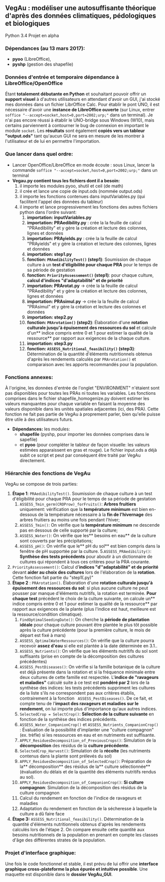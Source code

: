 ## VegAu : modéliser une autosuffisante théorique d'après des données climatiques, pédologiques et biologiques

Python 3.4
Projet en alpha

### Dépendances (au 13 mars 2017):
* **pyoo** (LibreOffice),
* **pyshp** (gestion des shapefile)

### Données d'entrée et temporaire dépendance à LibreOffice/OpenOffice
Étant **totalement débutante en Python** et souhaitant pouvoir offrir un **support visuel** à d'autres utilisateurs en attendant d'avoir un GUI, j'ai stocké mes données dans un fichier LibrOffice Calc. Pour établir le pont UNO, il est nécessaire d'avoir une **instance de LibreOffice ouverte** (sur Linux, entrer `soffice "--accept=socket,host=0,port=2002;urp;"` dans un terminal). Je n'ai pas encore réussi à établir le UNO-bridge sous Windows (W10), mais certains parviennent à contourner le bug de connexion en important le module `socket`.
Les **résultats** sont également **copiés vers un tableur "output.ods"** tant qu'aucun GUI ne sera en mesure de les montrer à l'utilisateur et de lui en permettre l'importation.

### Que lancer dans quel ordre:
* Lancer OpenOffice/LibreOffice en mode écoute : sous Linux, lancer la commande `soffice "--accept=socket,host=0,port=2002;urp;"` dans un terminal 
* **Vegau.py contient tous les fichiers dont il a besoin:**
   1. il importe les modules pyoo, shutil et ceil (de math)
   2. il crée et lance une copie de input.ods (nommée output.ods)
   3. il importe les fonctions contenues dans inputVariables.py (qui facilitent l'appel des données du tableur)
   4. il importe et lance progressivement les fonctions des autres fichiers python dans l'ordre suivant:
      1. **importation: inputVariables.py**
      2. **importation: PRAedibility.py** : crée la la feuille de calcul "PRAedibility" et y gère la création et lecture des colonnes, lignes et données
      3. **importation: PRAyields.py** : crée la la feuille de calcul "PRAyields" et y gère la création et lecture des colonnes, lignes et données
      4. **importation: step1.py**
      5. **fonction: `PRAedibilityTest()` (step1)**: Soumission de chaque culture à un **test d'éligibilité pour chaque PRA** pour le temps de sa période de gestation
      6. **fonction: `PriorityAssessement()` (step1)**: pour chaque culture, **calcul d'indices "d'adaptabilité" et de priorité**
      7. **importation: PRArotat.py** -> crée la la feuille de calcul "PRAedibility" et y gère la création et lecture des colonnes, lignes et données
      8. **importation: PRAsimul.py** -> crée la la feuille de calcul "PRAsimul" et y gère la création et lecture des colonnes et données
      9. **importation: step2.py**
      10. **fonction: `PRArotation()` (step2)**: Élaboration d'une **rotation culturale jusqu'à épuisement des ressources du sol** et calcule d'un** indice compris entre 0 et 1 pour estimer la qualité de la ressource** par rapport aux exigences de la chaque culture.
      11. **importation: step3.py**
      12. **fonction: `ASSESS_Nutritional_feasibility()` (step3)**: Détermination de la quantité d'éléments nutritionnels obtenus d'après les rendements calculés par `PRArotation()` et comparaison avec les apports recommandés pour la population.



### Fonctions annexes:
À l'origine, les données d'entrée de l'onglet "ENVIRONMENT" n'étaient sont pas disponibles pour toutes les PRAs ni toutes les variables. Les fonctions comprises dans le fichier shapefile_homogenize.py doivent estimer les valeurs manquantes pour chaque variable en faisant la moyenne des valeurs disponible  dans les unités spatiales adjacentes (ici, des PRA). Cette fonction ne fait pas partie de VegAu à proprement parler, bien qu'elle puisse être utile à des utilisateurs futurs.
* **Dépendances:** les modules:
   * **shapefile** (pyshp, pour importer les données comprises dans le sapefile)
   * et **pyoo** (pour compléter le tableur de façon visuelle: les valeurs estimées apparaissent en gras et rouge).
Le fichier input.ods a déjà subit ce script et peut par conséquent être traité par VegAu directement. 


### Hiérarchie des fonctions de VegAu
VegAu se compose de trois parties:
1. **Étape 1**: `PRAedibilityTest()`. Soumission de chaque culture à un test d'éligibilité pour chaque PRA pour le temps de sa période de gestation
   1. `ASSESS_Tmin_germ(CROProw)_forFruits()`: **Arbres fruitiers** uniquement: vérification que la **température minimum** est bien en-dessous de la température nécessaire à la **fin de l'hivernage** des arbres fruitiers au moins une fois pendant l'hiver;
   2. `ASSESS_Tmin()`: On vérifie que la **température minimum** ne descende pas en dessous de celle supporté par la culture;
   3. `ASSESS_Water()`: On vérifie que les** besoins en eau** de la culture sont couverts par les précipitations;
   4. `ASSESS_pH()`: On vérifie que le** pH du sol** est bien compris dans la fenêtre de pH supportée par la culture.
   5.`ASSESS_PRAedibility()`:  **Synthèse des tests précédents** pour aboutir à un dictionnaire de cultures qui répondent à tous ces critères pour la PRA courante.
2. `PriorityAssessement()`: Calcul d'**indices "d''adaptabilité" et de priorité** devant **aider au choix des cultures** lors de l'élaboration de la **rotation**. Cette fonction fait partie du "step1(.py)"
3. **Étape 2** : `PRArotation()`. Élaboration d'une **rotation culturale jusqu'à épuisement des ressources du sol**: si plus aucune culture ne peut pousser par manque d'éléments nutritifs, la rotation est terminée. **Pour chaque test** précédent le choix de la culture suivante, on calcule un** indice compris entre 0 et 1 pour estimer la qualité de la ressource** par rapport aux exigences de la plante (plus l'indice est haut, meilleure est la ressource/condition climatique).
   1. `FindOptimalSeedingDate()`: On cherche la **période de plantation idéale** pour chaque culture pouvant être plantée le plus tôt possible après la culture précédente (pour la première culture, le mois de départ est fixé à mars)
   2. `ASSESS_OptimalWaterRessources()`: On vérifie que la culture pourra recevoir **assez d'eau** si elle est plantée à la date déterminée en 3.1..
   3. `ASSESS_Nutrients()`: On vérifie que les éléments nutritifs du sol sont suffisants (prise en compte de la décomposition des cultures précédentes)
   4. `ASSESS_PestDiseases()`: On vérifie si la famille botanique de la culture est déjà présente dans la rotation et si la fréquence minimale entre deux cultures de cette famille est respectée. L'**indice de "ravageurs et maladies"** calculé suite à ce test est **pondéré par 2** lors de la synthèse des indices: les tests précédents suppriment les cultures de la liste s'ils ne correspondent pas aux critères établis, contrairement à la fonction ` ASSESS_PestDiseases()`. De ce fait, et compte tenu de l'**impact des ravageurs et maladies sur le rendement**, on lui importe plus d'importance qu'aux autres indices.
   5. `SelectedCrop = SelectCrop()`: **Sélection de la culture suivante** en fonction de la synthèse des indices précédents.
   6. `ASSESS_Water_CompanionCrop()` et `ASSESS_Nutrients_CompanionCrop()` : Évaluation de la possibilité d'implanter une "culture compagnon" (ex. trèfle) si les ressources en eau et en nutriments est suffisante.
   7. `APPLY_ResiduesDecomposition_of_PreviousCrops()`: Simulation de la **décomposition** des résidus de la **culture précédente**.
   8. `SelectedCrop_Harvest()`: Simulation de la **récolte** (les nutriments contenus dans la plante sont prélevés du sol)
   9. `APPLY_ResiduesDecomposition_of_SelectedCrop()`: Préparation de la** décomposition** des résidus de la** culture sélectionnée** (évaluation du délais et de la quantité des éléments nutritifs rendus au sol).
   10. `APPLY_ResiduesDecomposition_of_CompanionCrop()`: **Si culture compagnon**: Simulation de la décomposition des résidus de la culture compagnon
   11. Calcul du rendement en fonction de l'indice de ravageurs et maladies
   12. Adaptation du rendement en fonction de la sécheresse à laquelle la culture a dû faire face
4. **Étape 3:** `ASSESS_Nutritional_feasibility()`. Détermination de la quantité d'éléments nutritionnels obtenus d'après les rendements calculés lors de l'étape 2. On compare ensuite cette quantité aux besoins nutritionnels de la population en prenant en compte les classes d'âge des différentes strates de la population.


### Projet d'interface graphique:
Une fois le code fonctionnel et stable, il est prévu de lui offrir une **interface graphique cross-plateforme la plus épurée et intuitive possible**. Une maquette est disponible dans le **dossier VegAu_GUI**.

